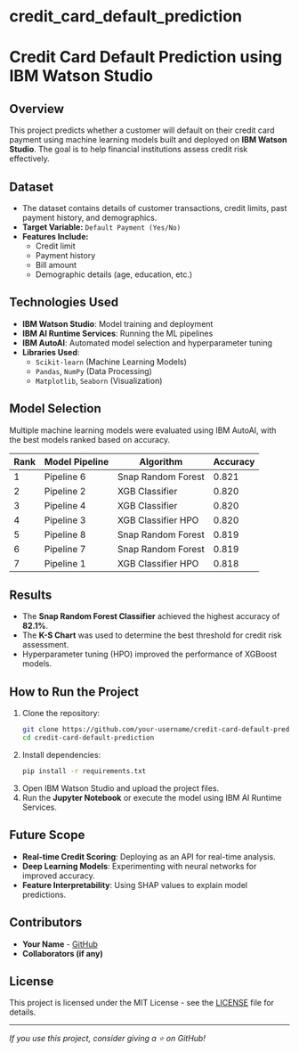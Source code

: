 # credit_card_default_prediction
# Credit Card Default Prediction using IBM Watson Studio

## Overview
This project predicts whether a customer will default on their credit card payment using machine learning models built and deployed on **IBM Watson Studio**. The goal is to help financial institutions assess credit risk effectively.

## Dataset
- The dataset contains details of customer transactions, credit limits, past payment history, and demographics.
- **Target Variable:** `Default Payment (Yes/No)`
- **Features Include:**
  - Credit limit
  - Payment history
  - Bill amount
  - Demographic details (age, education, etc.)

## Technologies Used
- **IBM Watson Studio**: Model training and deployment
- **IBM AI Runtime Services**: Running the ML pipelines
- **IBM AutoAI**: Automated model selection and hyperparameter tuning
- **Libraries Used**:
  - `Scikit-learn` (Machine Learning Models)
  - `Pandas`, `NumPy` (Data Processing)
  - `Matplotlib`, `Seaborn` (Visualization)

## Model Selection
Multiple machine learning models were evaluated using IBM AutoAI, with the best models ranked based on accuracy.

| Rank | Model Pipeline | Algorithm | Accuracy |
|------|--------------|------------|----------|
| 1    | Pipeline 6   | Snap Random Forest | 0.821 |
| 2    | Pipeline 2   | XGB Classifier | 0.820 |
| 3    | Pipeline 4   | XGB Classifier | 0.820 |
| 4    | Pipeline 3   | XGB Classifier HPO | 0.820 |
| 5    | Pipeline 8   | Snap Random Forest | 0.819 |
| 6    | Pipeline 7   | Snap Random Forest | 0.819 |
| 7    | Pipeline 1   | XGB Classifier HPO | 0.818 |

## Results
- The **Snap Random Forest Classifier** achieved the highest accuracy of **82.1%**.
- The **K-S Chart** was used to determine the best threshold for credit risk assessment.
- Hyperparameter tuning (HPO) improved the performance of XGBoost models.

## How to Run the Project
1. Clone the repository:
   ```bash
   git clone https://github.com/your-username/credit-card-default-prediction.git
   cd credit-card-default-prediction
   ```
2. Install dependencies:
   ```bash
   pip install -r requirements.txt
   ```
3. Open IBM Watson Studio and upload the project files.
4. Run the **Jupyter Notebook** or execute the model using IBM AI Runtime Services.

## Future Scope
- **Real-time Credit Scoring**: Deploying as an API for real-time analysis.
- **Deep Learning Models**: Experimenting with neural networks for improved accuracy.
- **Feature Interpretability**: Using SHAP values to explain model predictions.

## Contributors
- **Your Name** - [GitHub](https://github.com/your-username)
- **Collaborators (if any)**

## License
This project is licensed under the MIT License - see the [LICENSE](LICENSE) file for details.

---
_If you use this project, consider giving a ⭐ on GitHub!_
